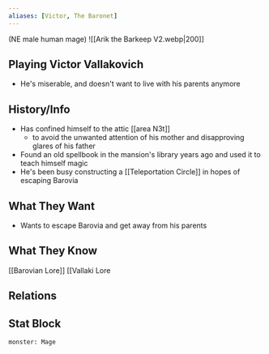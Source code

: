 ```yaml
---
aliases: [Victor, The Baronet]
---
```

(NE male human mage)
![[Arik the Barkeep V2.webp|200]]
## Playing Victor Vallakovich
- He's miserable, and doesn't want to live with his parents anymore

## History/Info
- Has confined himself to the attic [[area N3t]]
	- to avoid the unwanted attention of his mother and disapproving glares of his father
- Found an old spellbook in the mansion's library years ago and used it to teach himself magic
- He's been busy constructing a [[Teleportation Circle]] in hopes of escaping Barovia

## What They Want
- Wants to escape Barovia and get away from his parents

## What They Know
[[Barovian Lore]]
[[Vallaki Lore

## Relations

## Stat Block

```statblock
monster: Mage
```

```dataviewjs
```
